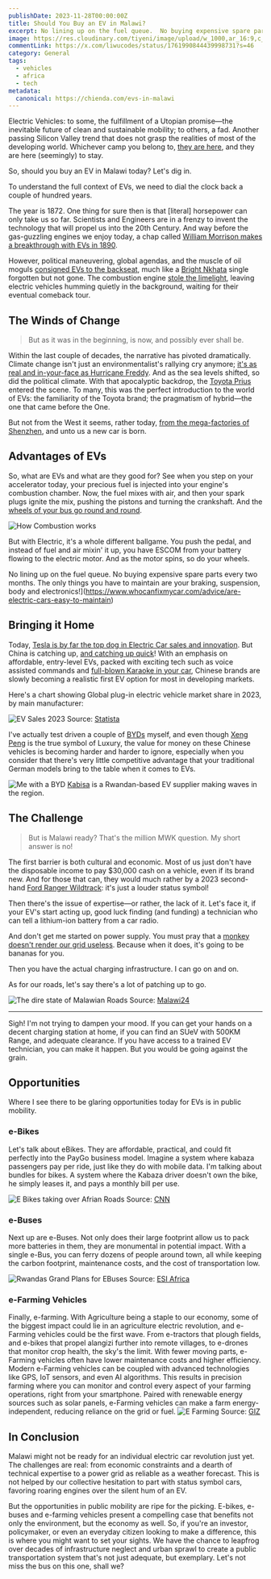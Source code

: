 ```yaml
---
publishDate: 2023-11-28T00:00:00Z
title: Should You Buy an EV in Malawi?
excerpt: No lining up on the fuel queue.  No buying expensive spare parts every two months. The only things you have to maintain are you braking, suspension, body and electronics!
image: https://res.cloudinary.com/tiyeni/image/upload/w_1000,ar_16:9,c_fill,g_auto,e_sharpen/v1708921132/liwu-ev.jpg
commentLink: https://x.com/liwucodes/status/1761990844439998731?s=46
category: General
tags:
  - vehicles
  - africa
  - tech
metadata:
  canonical: https://chienda.com/evs-in-malawi
---
```

Electric Vehicles: to some,
the fulfillment of a Utopian promise—the inevitable future of clean and sustainable mobility; to others, a fad.
Another passing Silicon Valley trend that does not grasp the realities of most of the developing world.
Whichever camp you belong to, [they are here](https://www.virta.global/en/global-electric-vehicle-market),
and they are here (seemingly) to stay.  

So, should you buy an EV in Malawi today?  Let's dig in.

To understand the full context of EVs, we need to dial the clock back a couple of hundred years.  

The year is 1872. One thing for sure then is that [literal] horsepower can only take us so far.
Scientists and Engineers are in a frenzy to invent the technology that will propel us into the 20th Century.
And way before the gas-guzzling engines we enjoy today,
a chap called [William Morrison makes a breakthrough with EVs in 1890](https://iowahistoryjournal.com/an-electrifying-iowan/).

However, political maneuvering, global agendas, and the muscle of oil moguls [consigned EVs to the backseat](https://www.imdb.com/title/tt0489037/), much like a [Bright Nkhata](https://www.youtube.com/watch?v=AyoQzX6nGA8po) single forgotten but not gone. The combustion engine [stole the limelight](https://www.cummins.com/news/2023/10/20/state-adoption-among-energy-solutions), leaving electric vehicles humming quietly in the background, waiting for their eventual comeback tour.

## The Winds of Change
> But as it was in the beginning, is now, and possibly ever shall be. 

Within the last couple of decades, the narrative has pivoted dramatically.
Climate change isn't just an environmentalist's rallying cry anymore;
[it's as real and in-your-face as Hurricane Freddy](https://reliefweb.int/disaster/tc-2023-000023-mdg).
And as the sea levels shifted, so did the political climate.
With that apocalyptic backdrop, the [Toyota Prius](https://www.toyota.com/prius/) entered the scene.
To many, this was the perfect introduction to the world of EVs:
the familiarity of the Toyota brand; the pragmatism of hybrid—the one that came before the One.  

But not from the West it seems, rather today, [from the mega-factories of Shenzhen](https://www.scmp.com/business/companies/article/3253600/chinas-byd-looking-mexico-ev-plant-location-americas-ceo-stella-li-says), and unto us a new car is born.

## Advantages of EVs
So, what are EVs and what are they good for?
See when you step on your accelerator today, your precious fuel is injected into your engine's combustion chamber.
Now, the fuel mixes with air, and then your spark plugs ignite the mix, pushing the pistons and turning the crankshaft.
And the [wheels of your bus go round and round](https://www.youtube.com/watch?v=e_04ZrNroTo).

![How Combustion works](https://media1.giphy.com/media/v1.Y2lkPTc5MGI3NjExdWw2eHZzcXMzdGZjcDBlMDIzendkamxzMTB3NmdkNDlnaWY0bzU1ZSZlcD12MV9pbnRlcm5hbF9naWZfYnlfaWQmY3Q9Zw/IheewDzC0n3G0/giphy.gif)

But with Electric, it's a whole different ballgame.
You push the pedal,
and instead of fuel and air mixin' it up, you have ESCOM from your battery flowing to the electric motor.
And as the motor spins, so do your wheels.

No lining up on the fuel queue.
No buying expensive spare parts every two months.
The only things you have to maintain are your braking, suspension,
body and electronics!](https://www.whocanfixmycar.com/advice/are-electric-cars-easy-to-maintain)

## Bringing it Home
Today, [Tesla is by far the top dog in Electric Car sales and innovation](https://www.greencars.com/news/the-tesla-model-y-is-the-best-selling-car-in-the-world).  But China is catching up, [and catching up quick](https://www.statista.com/statistics/541390/global-sales-of-plug-in-electric-vehicle-manufacturers/)! With an emphasis on affordable, entry-level EVs, packed with exciting tech such as voice assisted commands and [full-blown Karaoke in your car](https://cnevpost.com/2023/08/07/byd-to-equip-stingray-karaoke-in-overseas-models/), Chinese brands are slowly becoming a realistic first EV option for most in developing markets.

Here's a chart showing Global plug-in electric vehicle market share in 2023, by main manufacturer:

![EV Sales 2023](https://res.cloudinary.com/tiyeni/image/upload/v1709708983/ev-sales.png)
Source: [Statista](https://www.statista.com/statistics/541390/global-sales-of-plug-in-electric-vehicle-manufacturers/)

I've actually test driven a couple of [BYDs](https://www.byd.com/eu) myself, and even though [Xeng Peng](https://www.xpeng.com/) is the true symbol of Luxury, the value for money on these Chinese vehicles is becoming harder and harder to ignore, especially when you consider that there's very little competitive advantage that your traditional German models bring to the table when it comes to EVs.

![Me with a BYD](https://res.cloudinary.com/tiyeni/image/upload/v1709709613/kabisa_ev.jpg)
[Kabisa](https://www.gokabisa.com/) is a Rwandan-based EV supplier making waves in the region.

## The Challenge
> But is Malawi ready? That's the million MWK question. My short answer is no!

The first barrier is both cultural and economic.
Most of us just don't have the disposable income to pay $30,000 cash on a vehicle, even if its brand new.
And for those that can,
they would much rather by a 2023 second-hand [Ford Ranger Wildtrack](https://www.youtube.com/watch?v=DRTxbogwSoA):
it's just a louder status symbol!

Then there's the issue of expertise—or rather, the lack of it.
Let's face it, if your EV's start acting up,
good luck finding (and funding) a technician who can tell a lithium-ion battery from a car radio.

And don't get me started on power supply.
You must pray
that a [monkey doesn't render our grid useless](https://www.researchgate.net/figure/A-monkey-that-landed-on-an-ESCOM-transformer-resulting-into-power-cut-Photo-kindly_fig3_279205597).
Because when it does, it's going to be bananas for you.

Then you have the actual charging infrastructure. I can go on and on.

As for our roads, let's say there's a lot of patching up to go.

![The dire state of Malawian Roads](https://i0.wp.com/malawi24.com/wp-content/uploads/2023/04/Malawi-Potholes-.jpg?w=720&ssl=1)
Source: [Malawi24](https://malawi24.com/2023/04/07/malawi-roads-in-pictures/)

---

Sigh! I'm not trying to dampen your mood.  If you can get your hands on a decent charging station at home, if you can find an SUeV with 500KM Range, and adequate clearance.  If you have access to a trained EV technician, you can make it happen.  But you would be going against the grain.

## Opportunities
Where I see there to be glaring opportunities today for EVs is in public mobility.

### e-Bikes
Let's talk about eBikes. They are affordable, practical, and could fit perfectly into the PayGo business model. Imagine a system where kabaza passengers pay per ride, just like they do with mobile data. I'm talking about bundles for bikes. A system where the Kabaza driver doesn't own the bike, he simply leases it, and pays a monthly bill per use.

![E Bikes taking over Afrian Roads](https://media.cnn.com/api/v1/images/stellar/prod/230901144529-spiro-rwanda-1.jpg?c=16x9&q=h_653,w_1160,c_fill/f_webp)
Source: [CNN](https://edition.cnn.com/2023/09/04/africa/spiro-battery-swap-africa-electric-bikes-spc-intl/index.html)

### e-Buses
Next up are e-Buses.
Not only does their large footprint allow us to pack more batteries in them, they are monumental in potential impact.
With a single e-Bus, you can ferry dozens of people around town,
all while keeping the carbon footprint, maintenance costs, and the cost of transportation low.

![Rwandas Grand Plans for EBuses](https://www.esi-africa.com/wp-content/uploads/2023/11/basigo-696x522.jpeg)
Source: [ESI Africa](https://www.esi-africa.com/industry-sectors/transport/rwanda-to-introduce-electric-buses-in-kigali/)

### e-Farming Vehicles
Finally, e-farming.  With Agriculture being a staple to our economy, some of the biggest impact could lie in an agriculture electric revolution, and e-Farming vehicles could be the first wave. From e-tractors that plough fields, and e-bikes that propel alangizi further into remote villages, to e-drones that monitor crop health, the sky's the limit. With fewer moving parts, e-Farming vehicles often have lower maintenance costs and higher efficiency. Modern e-Farming vehicles can be coupled with advanced technologies like GPS, IoT sensors, and even AI algorithms. This results in precision farming where you can monitor and control every aspect of your farming operations, right from your smartphone. Paired with renewable energy sources such as solar panels, e-Farming vehicles can make a farm energy-independent, reducing reliance on the grid or fuel.
![E Farming](https://www.giz.de/static/en/images/images_content_460x160/Bild_E-Traktor%c2%a9VW_cut_rdax_815x696s.jpg)
Source: [GIZ](https://www.giz.de/en/mediacenter/103149.html)

## In Conclusion
Malawi might not be ready for an individual electric car revolution just yet. The challenges are real: from economic constraints and a dearth of technical expertise to a power grid as reliable as a weather forecast. This is not helped by our collective hesitation to part with status symbol cars, favoring roaring engines over the silent hum of an EV.

But the opportunities in public mobility are ripe for the picking. E-bikes, e-buses and e-farming vehicles present a compelling case that benefits not only the environment, but the economy as well.  So, if you're an investor, policymaker, or even an everyday citizen looking to make a difference, this is where you might want to set your sights. We have the chance to leapfrog over decades of infrastructure neglect and urban sprawl to create a public transportation system that's not just adequate, but exemplary. Let's not miss the bus on this one, shall we?
